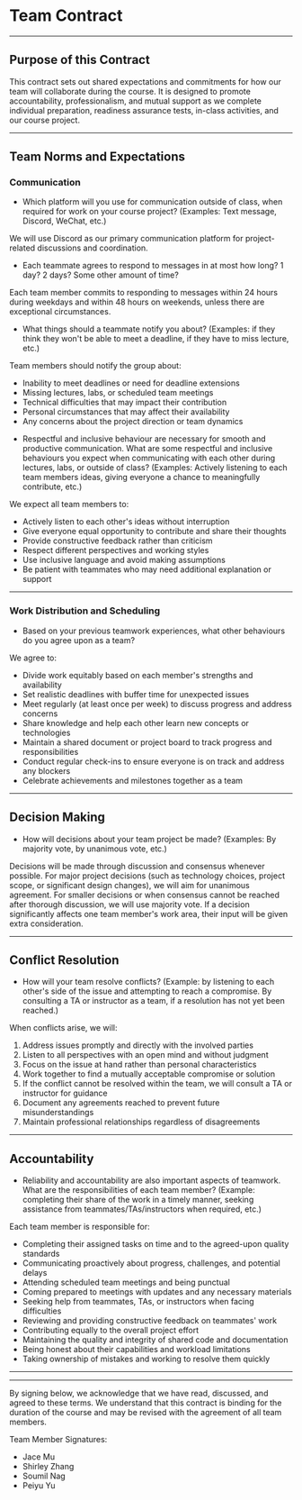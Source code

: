 # Team Contract

---

## Purpose of this Contract

This contract sets out shared expectations and commitments for how our team will collaborate during the course. It is designed to promote accountability, professionalism, and mutual support as we complete individual preparation, readiness assurance tests, in-class activities, and our course project.

---

## Team Norms and Expectations

### Communication

-   Which platform will you use for communication outside of class, when required for work on your course project? (Examples: Text message, Discord, WeChat, etc.)

We will use Discord as our primary communication platform for project-related discussions and coordination.

-   Each teammate agrees to respond to messages in at most how long? 1 day? 2 days? Some other amount of time?

Each team member commits to responding to messages within 24 hours during weekdays and within 48 hours on weekends, unless there are exceptional circumstances.

-   What things should a teammate notify you about? (Examples: if they think they won't be able to meet a deadline, if they have to miss lecture, etc.)

Team members should notify the group about:

-   Inability to meet deadlines or need for deadline extensions
-   Missing lectures, labs, or scheduled team meetings
-   Technical difficulties that may impact their contribution
-   Personal circumstances that may affect their availability
-   Any concerns about the project direction or team dynamics

*   Respectful and inclusive behaviour are necessary for smooth and productive communication. What are some respectful and inclusive behaviours you expect when communicating with each other during lectures, labs, or outside of class? (Examples: Actively listening to each team members ideas, giving everyone a chance to meaningfully contribute, etc.)

We expect all team members to:

-   Actively listen to each other's ideas without interruption
-   Give everyone equal opportunity to contribute and share their thoughts
-   Provide constructive feedback rather than criticism
-   Respect different perspectives and working styles
-   Use inclusive language and avoid making assumptions
-   Be patient with teammates who may need additional explanation or support

---

### Work Distribution and Scheduling

-   Based on your previous teamwork experiences, what other behaviours do you agree upon as a team?

We agree to:

-   Divide work equitably based on each member's strengths and availability
-   Set realistic deadlines with buffer time for unexpected issues
-   Meet regularly (at least once per week) to discuss progress and address concerns
-   Share knowledge and help each other learn new concepts or technologies
-   Maintain a shared document or project board to track progress and responsibilities
-   Conduct regular check-ins to ensure everyone is on track and address any blockers
-   Celebrate achievements and milestones together as a team

---

## Decision Making

-   How will decisions about your team project be made? (Examples: By majority vote, by unanimous vote, etc.)

Decisions will be made through discussion and consensus whenever possible. For major project decisions (such as technology choices, project scope, or significant design changes), we will aim for unanimous agreement. For smaller decisions or when consensus cannot be reached after thorough discussion, we will use majority vote. If a decision significantly affects one team member's work area, their input will be given extra consideration.

---

## Conflict Resolution

-   How will your team resolve conflicts? (Example: by listening to each other's side of the issue and attempting to reach a compromise. By consulting a TA or instructor as a team, if a resolution has not yet been reached.)

When conflicts arise, we will:

1. Address issues promptly and directly with the involved parties
2. Listen to all perspectives with an open mind and without judgment
3. Focus on the issue at hand rather than personal characteristics
4. Work together to find a mutually acceptable compromise or solution
5. If the conflict cannot be resolved within the team, we will consult a TA or instructor for guidance
6. Document any agreements reached to prevent future misunderstandings
7. Maintain professional relationships regardless of disagreements

---

## Accountability

-   Reliability and accountability are also important aspects of teamwork. What are the responsibilities of each team member? (Example: completing their share of the work in a timely manner, seeking assistance from teammates/TAs/instructors when required, etc.)

Each team member is responsible for:

-   Completing their assigned tasks on time and to the agreed-upon quality standards
-   Communicating proactively about progress, challenges, and potential delays
-   Attending scheduled team meetings and being punctual
-   Coming prepared to meetings with updates and any necessary materials
-   Seeking help from teammates, TAs, or instructors when facing difficulties
-   Reviewing and providing constructive feedback on teammates' work
-   Contributing equally to the overall project effort
-   Maintaining the quality and integrity of shared code and documentation
-   Being honest about their capabilities and workload limitations
-   Taking ownership of mistakes and working to resolve them quickly

---

---

By signing below, we acknowledge that we have read, discussed, and agreed to these terms. We understand that this contract is binding for the duration of the course and may be revised with the agreement of all team members.

Team Member Signatures:

-   Jace Mu
-   Shirley Zhang
-   Soumil Nag
-   Peiyu Yu

